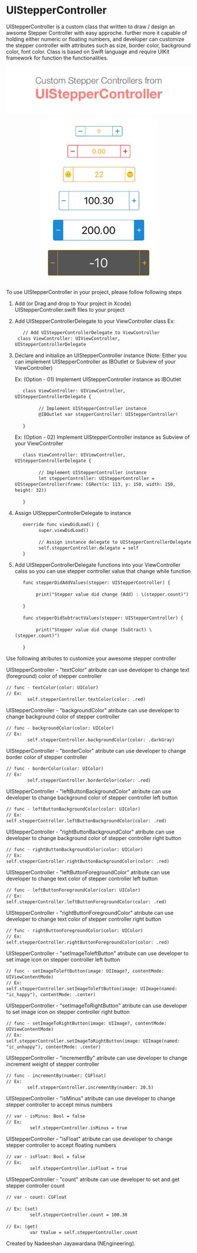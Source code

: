 # UIStepperController

UIStepperController is a custom class that written to  draw / design an awsome Stepper Controller with easy approche. further more it capable of holding either numeric or floating numbers, and developer can customize the stepper controller with attributes such as size, border color, background color, font color. Class is based on Swift language and require UIKit framework for function the functionalities.

<p align="center">
  <img src="https://github.com/NadeeshanEngineering/UIStepperController/blob/master/head_banner.png">
</p>
<p align="center">
  <img src="https://github.com/NadeeshanEngineering/UIStepperController/blob/master/example_preview_body.png">
</p>

To use UIStepperController in your project, please follow following steps

1. Add (or Drag and drop to Your project in Xcode) UIStepperController.swift files to your project 

2. Add UIStepperControllerDelegate to your ViewController class
       Ex:
       
          // Add UIStepperControllerDelegate to ViewController
	    class ViewController: UIViewController, UIStepperControllerDelegate

3. Declare and initialize an UIStepperController instance (Note: Either you can implement UIStepperController as IBOutlet or Subview of your ViewController)

	Ex: (Option - 01) Implement UIStepperController instance as IBOutlet
      
          class ViewController: UIViewController, UIStepperControllerDelegate {
          
                // Implement UIStepperController instance
                @IBOutlet var stepperController: UIStepperController!
                
          }
          
	Ex: (Option - 02) Implement UIStepperController instance as Subview of your ViewController
  
          class ViewController: UIViewController, UIStepperControllerDelegate {
          
                // Implement UIStepperController instance
                let stepperController: UIStepperController = UIStepperController(frame: CGRect(x: 113, y: 150, width: 150, height: 32))
          
          }

4. Assign UIStepperControllerDelegate to instance

          override func viewDidLoad() {
                super.viewDidLoad()
                
                // Assign instance delegate to UIStepperControllerDelegate
                self.stepperController.delegate = self
          }

5. Add UIStepperControllerDelegate functions into your ViewController calss so you can use stepper controller value that change while function

          func stepperDidAddValues(stepper: UIStepperController) {
          
               print("Stepper value did change (Add) : \(stepper.count)")
               
          }

          func stepperDidSubtractValues(stepper: UIStepperController) {
          
               print("Stepper value did change (Subtract) \(stepper.count)")
               
          }
        

Use following atributes to customize your awesome stepper controller

UIStepperController - "textColor" atribute can use developer to change text (foreground) color of stepper controller

    // func - textColor(color: UIColor)
    // Ex:
            self.stepperController.textColor(color: .red)


UIStepperController - "backgroundColor" atribute can use developer to change background color of stepper controller

    // func - backgroundColor(color: UIColor)
    // Ex:
		    self.stepperController.backgroundColor(color: .darkGray)


UIStepperController - "borderColor" atribute can use developer to change border color of stepper controller

    // func - borderColor(color: UIColor)
    // Ex:
		    self.stepperController.borderColor(color: .red)
            

UIStepperController - "leftButtonBackgroundColor" atribute can use developer to change background color of stepper controller left button

    // func - leftButtonBackgroundColor(color: UIColor)
    // Ex:
    self.stepperController.leftButtonBackgroundColor(color: .red)
    

UIStepperController - "rightButtonBackgroundColor" atribute can use developer to change background color of stepper controller right button

    // func - rightButtonBackgroundColor(color: UIColor)
    // Ex:
    self.stepperController.rightButtonBackgroundColor(color: .red)


UIStepperController - "leftButtonForegroundColor" atribute can use developer to change text color of stepper controller left button

    // func - leftButtonForegroundColor(color: UIColor)
    // Ex:
    self.stepperController.leftButtonForegroundColor(color: .red)
    

UIStepperController - "rightButtonForegroundColor" atribute can use developer to change text color of stepper controller right button

    // func - rightButtonForegroundColor(color: UIColor)
    // Ex:
    self.stepperController.rightButtonForegroundColor(color: .red)
    

UIStepperController - "setImageToleftButton" atribute can use developer to set image icon on stepper controller left button

    // func - setImageToleftButton(image: UIImage?, contentMode: UIViewContentMode)
    // Ex:
    self.stepperController.setImageToleftButton(image: UIImage(named: "ic_happy"), contentMode: .center)
    

UIStepperController - "setImageToRightButton" atribute can use developer to set image icon on stepper controller right button

    // func - setImageToRightButton(image: UIImage?, contentMode: UIViewContentMode)
    // Ex:
    self.stepperController.setImageToRightButton(image: UIImage(named: "ic_unhappy"), contentMode: .center)


UIStepperController - "incrementBy" atribute can use developer to change increment weight of stepper controller

    // func - incrementBy(number: CGFloat)
    // Ex:
		    self.stepperController.incrementBy(number: 20.5)
            

UIStepperController - "isMinus" atribute can use developer to change stepper controller to accept minus numbers

    // var - isMinus: Bool = false
    // Ex:
             self.stepperController.isMinus = true


UIStepperController - "isFloat" atribute can use developer to change stepper controller to accept floating numbers

    // var - isFloat: Bool = false
    // Ex:
             self.stepperController.isFloat = true


UIStepperController - "count" atribute can use developer to set and get stepper controller count

    // var - count: CGFloat
    
    // Ex: (set)
             self.stepperController.count = 100.30
             
    // Ex: (get)
             var tValue = self.stepperController.count


Created by Nadeeshan Jayawardana (NEngineering).
